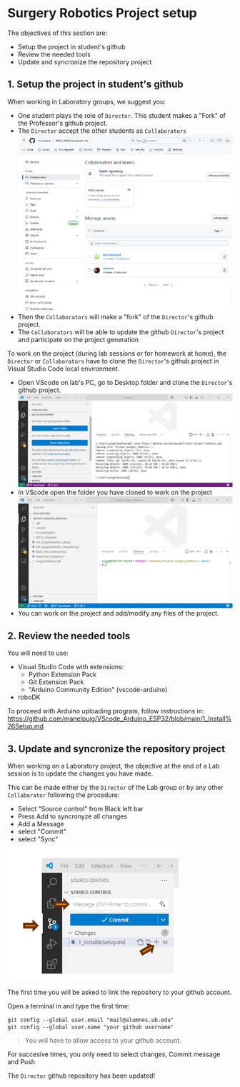# **Surgery Robotics Project setup**

The objectives of this section are:
- Setup the project in student's github
- Review the needed tools
- Update and syncronize the repository project

## **1. Setup the project in student's github**

When working in Laboratory groups, we suggest you:
- One student plays the role of `Director`. This student makes a "Fork" of the Professor's github project.
- The `Director` accept the other students as `Collaborators`
![](./Images/Setup/github_collaborators.png)
- Then the `Collaborators` will make a "fork" of the `Director`'s github project.
- The `Collaborators` will be able to update the github `Director`'s project and participate on the project generation

To work on the project (during lab sessions or for homework at home), the `Director` or `Collaborators` have to clone the `Director`'s github project in Visual Studio Code local environment.
- Open VScode on lab's PC, go to Desktop folder and clone the `Director`'s github project.
![](./Images/Setup/clone.png)
- In VScode open the folder you have cloned to work on the project
![](./Images/Setup/project_code.png)
- You can work on the project and add/modify any files of the project.


## **2. Review the needed tools**

You will need to use:
- Visual Studio Code with extensions:
  - Python Extension Pack
  - Git Extension Pack
  - "Arduino Community Edition" (vscode-arduino)
- roboDK

To proceed with Arduino uploading program, follow instructions in:
https://github.com/manelpuig/VScode_Arduino_ESP32/blob/main/1_Install%26Setup.md 

## **3. Update and syncronize the repository project**

When working on a Laboratory project, the objective at the end of a Lab session is to update the changes you have made. 

This can be made either by the `Director` of the Lab group or by any other `Collaborator` following the procedure:
  - Select "Source control" from Black left bar
  - Press Add to syncronyze all changes
  - Add a Message
  - select "Commit"
  - select "Sync"
  
![](./Images/Setup/code_sync.png)

The first time you will be asked to link the repository to your github account.

Open a terminal in and type the first time:
````shell
git config --global user.email "mail@alumnes.ub.edu" 
git config --global user.name "your github username"
````
>You will have to allow access to your github account.

For succesive times, you only need to select changes, Commit message and Push

The `Director` github repository has been updated!